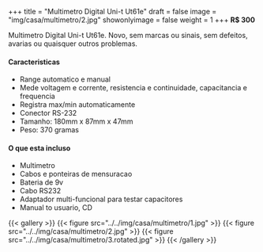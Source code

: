 +++
title = "Multimetro Digital Uni-t Ut61e"
draft = false
image = "img/casa/multimetro/2.jpg"
showonlyimage = false
weight = 1
+++
**R$ 300**

Multimetro Digital Uni-t Ut61e. Novo, sem marcas ou sinais, sem defeitos, avarias ou quaisquer outros problemas.
<!--more-->

#### Caracteristicas

- Range automatico e manual
- Mede voltagem e corrente, resistencia e continuidade, capacitancia e frequencia
- Registra max/min automaticamente
- Conector RS-232
- Tamanho: 180mm x 87mm x 47mm
- Peso: 370 gramas

#### O que esta incluso

- Multimetro
- Cabos e ponteiras de mensuracao
- Bateria de 9v
- Cabo RS232
- Adaptador multi-funcional para testar capacitores
- Manual to usuario, CD


{{< gallery >}}
{{< figure src="../../img/casa/multimetro/1.jpg" >}}
{{< figure src="../../img/casa/multimetro/2.jpg" >}}
{{< figure src="../../img/casa/multimetro/3.rotated.jpg" >}}
{{< /gallery >}}

